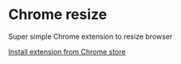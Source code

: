 # Chrome resize

Super simple Chrome extension to resize browser

[Install extension from Chrome store](https://chrome.google.com/webstore/detail/resize/pnmdcoaajafdppfpioijldebfbpogopn?hl=en&gl=GB)